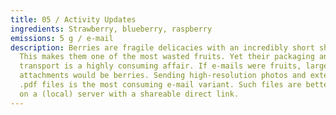 ```yaml
---
title: 05 / Activity Updates
ingredients: Strawberry, blueberry, raspberry
emissions: 5 g / e-mail
description: Berries are fragile delicacies with an incredibly short shelf-life.
  This makes them one of the most wasted fruits. Yet their packaging and
  transport is a highly consuming affair. If e-mails were fruits, large
  attachments would be berries. Sending high-resolution photos and extensive
  .pdf files is the most consuming e-mail variant. Such files are better stored
  on a (local) server with a shareable direct link.
---
```

